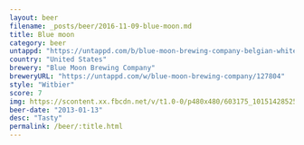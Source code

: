 ```yaml
---
layout: beer
filename: _posts/beer/2016-11-09-blue-moon.md
title: Blue moon
category: beer
untappd: "https://untappd.com/b/blue-moon-brewing-company-belgian-white/3839"
country: "United States"
brewery: "Blue Moon Brewing Company"
breweryURL: "https://untappd.com/w/blue-moon-brewing-company/127804"
style: "Witbier"
score: 7
img: https://scontent.xx.fbcdn.net/v/t1.0-0/p480x480/603175_10151428525338745_1084934789_n.jpg?oh=8d63c0bfdec318330dd678aee224f635&oe=594544E5
beer-date: "2013-01-13"
desc: "Tasty"
permalink: /beer/:title.html
---
```

